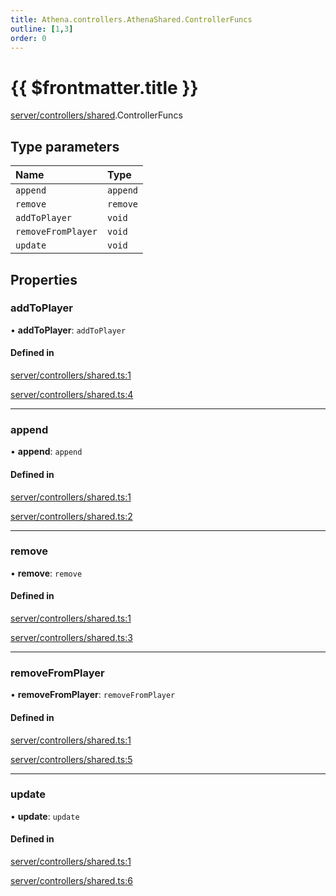 ```yaml
---
title: Athena.controllers.AthenaShared.ControllerFuncs
outline: [1,3]
order: 0
---
```


# {{ $frontmatter.title }}


[server/controllers/shared](../modules/server_controllers_shared.md).ControllerFuncs

## Type parameters

| Name | Type |
| :------ | :------ |
| `append` | `append` |
| `remove` | `remove` |
| `addToPlayer` | `void` |
| `removeFromPlayer` | `void` |
| `update` | `void` |

## Properties

### addToPlayer

• **addToPlayer**: `addToPlayer`

#### Defined in

[server/controllers/shared.ts:1](https://github.com/Stuyk/altv-athena/blob/55b6185/src/core/server/controllers/shared.ts#L1)

[server/controllers/shared.ts:4](https://github.com/Stuyk/altv-athena/blob/55b6185/src/core/server/controllers/shared.ts#L4)

___

### append

• **append**: `append`

#### Defined in

[server/controllers/shared.ts:1](https://github.com/Stuyk/altv-athena/blob/55b6185/src/core/server/controllers/shared.ts#L1)

[server/controllers/shared.ts:2](https://github.com/Stuyk/altv-athena/blob/55b6185/src/core/server/controllers/shared.ts#L2)

___

### remove

• **remove**: `remove`

#### Defined in

[server/controllers/shared.ts:1](https://github.com/Stuyk/altv-athena/blob/55b6185/src/core/server/controllers/shared.ts#L1)

[server/controllers/shared.ts:3](https://github.com/Stuyk/altv-athena/blob/55b6185/src/core/server/controllers/shared.ts#L3)

___

### removeFromPlayer

• **removeFromPlayer**: `removeFromPlayer`

#### Defined in

[server/controllers/shared.ts:1](https://github.com/Stuyk/altv-athena/blob/55b6185/src/core/server/controllers/shared.ts#L1)

[server/controllers/shared.ts:5](https://github.com/Stuyk/altv-athena/blob/55b6185/src/core/server/controllers/shared.ts#L5)

___

### update

• **update**: `update`

#### Defined in

[server/controllers/shared.ts:1](https://github.com/Stuyk/altv-athena/blob/55b6185/src/core/server/controllers/shared.ts#L1)

[server/controllers/shared.ts:6](https://github.com/Stuyk/altv-athena/blob/55b6185/src/core/server/controllers/shared.ts#L6)

